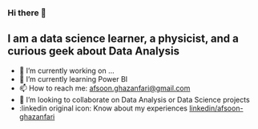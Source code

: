 ### Hi there 👋
## I am a data science learner, a physicist, and a curious geek about Data Analysis

- 🔭 I’m currently working on ...
- 🌱 I’m currently learning Power BI
- 📫 How to reach me: afsoon.ghazanfari@gmail.com
- 🤝 I’m looking to collaborate on Data Analysis or Data Science projects
- :linkedin original icon: Know about my experiences [linkedin/afsoon-ghazanfari](https://www.linkedin.com/in/afsoon-ghazanfari/)
